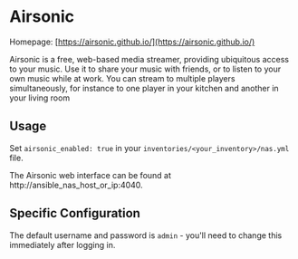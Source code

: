# Airsonic

Homepage: [https://airsonic.github.io/](https://airsonic.github.io/)

Airsonic is a free, web-based media streamer, providing ubiquitous access to your music. Use it to share your music with friends, or to listen to your own music while at work. You can stream to multiple players simultaneously, for instance to one player in your kitchen and another in your living room

## Usage

Set `airsonic_enabled: true` in your `inventories/<your_inventory>/nas.yml` file.

The Airsonic web interface can be found at http://ansible_nas_host_or_ip:4040.

## Specific Configuration

The default username and password is `admin` - you'll need to change this immediately after logging in.